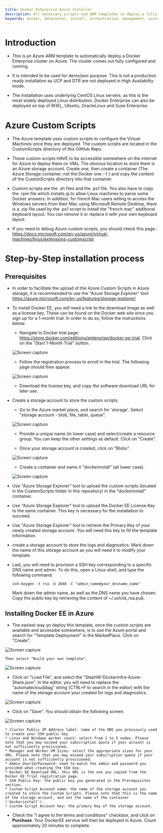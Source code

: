 ```yaml
---
title: Docker Enterprise Azure Installer
description: All necessary scripts and ARM templates to deploy a fully functional Docker Enterprise cluster on Microsoft Azure. The ARM template deploys 1 UCP controller, 1 DTR server, up to 5 linux workers, and up to 5 windows workers. Everything is deployed and configured automatically. The end of the deployment is a fully functional cluster.
keywords: docker, datacenter, install, orchestration, management, azure, swarm, microsoft, windows
---
```

# Introduction

* This is an Azure ARM template to automatically deploy a Docker Enterprise cluster on Azure. The cluster comes out fully configured and running.

* It is intended to be used for demo/poc purpose. This is not a production ready installation as UCP and DTR are not deployed in High Availability mode.

* The installation uses underlying CentOS Linux servers, as this is the most widely deployed Linux distribution. Docker Enterprise can also be deployed on top of RHEL, Ubuntu, OracleLinux and Suse Enterprise.

# Azure Custom Scripts

* The Azure template uses custom scripts to configure the Virtual Machines once they are deployed. The custom scripts are located in the CustomScripts directory of this GitHub Repo.

* These custom scripts HAVE to be accessible somewhere on the internet for Azure to deploy them on VMs. The obvious location to store them is an Azure storage account. Create one, then create a container (The Azure Storage container, not the Docker one :-) ) and copy the content of the CustomScripts directory into that container.

* Custom scripts are the .sh files and the .ps1 file. You also have to copy the .rpm file which installs jq to allow Linux machines to parse some Docker answers. In addition, for french Mac users willing to access the Windows servers from their Mac using Microsoft Remote Desktop, there is a .zip file used by the .ps1 script to install the "french mac" additional keyboard layout. You can remove it or replace it with your own keyboard layout.

* If you need to debug Azure custom scripts, you should check this page : https://docs.microsoft.com/en-us/azure/virtual-machines/linux/extensions-customscript

# Step-by-Step installation process

## Prerequisites
* In order to facilitate the upload of the Azure Custom Scripts in Azure storage, it is recommended to use the "Azure Storage Explorer" tool: https://azure.microsoft.com/en-us/features/storage-explorer/

* To install Docker EE, you will need a link to the download image as well as a license key. These can be found on the Docker web site once you sign up for a 1-month trial. In order to do so, follow the instructions below:

    * Navigate to Docker trial page: https://store.docker.com/editions/enterprise/docker-ee-trial. Click on the "Start 1-Month Trial" button.

    ![Screen capture](images/DockerEE_Start_a_trial.png?raw=true)

    * Follow the registration process to enroll in the trial. The following page should then appear.

    ![Screen capture](images/DockerEE_Download_license_and_url.png?raw=true)

    * Download the license key, and copy the software download URL for later use.

* Create a storage account to store the custom scripts
    * Go to the Azure market place, and search for 'storage'. Select "storage account - blob, file, table, queue".

    ![Screen capture](images/DockerEE_create_storage_account.png?raw=true)

    * Provide a unique name (in lower case) and select/create a resource group. You can keep the other settings as default. Click on "Create".

    * Once your storage account is created, click on "Blobs".

    ![Screen capture](images/DockerEE_create_container.png?raw=true)

    * Create a container and name it "dockerinstall" (all lower case).

    ![Screen capture](images/DockerEE_dockerinstall.png?raw=true)

* Use "Azure Storage Explorer" tool to upload the custom scripts (located in the CustomScripts folder in this repository) in the "dockerinstall" container.

* Use "Azure Storage Explorer" tool to upload the Docker EE License Key to the same container. This key is necessary for the installation to succeed.

* Use "Azure Storage Explorer" tool to retrieve the Primary Key of your newly created storage account. You will need this key to fill the template information.

* create a storage account to store the logs and diagnostics. Mark down the name of this storage account as you will need it to modify your template.

* Last, you will need to provision a SSH key corresponding to a specific DNS name and admin. To do this, open a Linux shell, and type the following command:
    ```
    ssh-keygen -t rsa -b 2048 -C "admin_name@your_dnsname_name"
    ```
    Mark down the admin name, as well as the DNS name you have chosen.
    Copy the public key by retrieving the content of ~/.ssh/id_rsa.pub.

## Installing Docker EE in Azure
* The easiest way yo deploy this template, once the custom scripts are available and accessibe somewhere, is to use the Azure portal and search for "Template Deployment" in the MarketPlace. Click on "Create".

![Screen capture](images/DockerEE_Template_Deployment.png?raw=true)

    Then select "Build your own template".

![Screen capture](images/DockerEE_Build_Template.png?raw=true)

* Click on "Load File", and select the "StephW-DockerInfra-Azure-Share.json". In the editor, you will need to replace the "automateclouddiag" string (CTRL+F to search in the editor) with the name of the storage account your created for logs and diagnostics.

![Screen capture](images/DockerEE_Modify_Template.png?raw=true)

* Click on "Save". You should obtain the following screen.

![Screen capture](images/DockerEE_Customized_Template.png?raw=true)

    * Cluster Public IP Address label: name of the DNS you previously used to create your SSH public key
    * Linux and Windows worker count: select from 1 to 5 nodes. Please note that you may exceed your subscription quota if your account is not sufficiently provisioned.
    * Manager and Worker VM Sizes: select the appropriate sizes for your VMs. Please note that you may exceed your subscription quota if your account is not sufficiently provisioned.
    * Admin UserId/Password: need to match the admin and password you provided when creating the SSH key.
    * Docker EE Download URL: this URL is the one you copied from the Docker EE Trial registration page.
    * SSH Public Key: the public key you generated in the Prerequisites section.
    * Custom Script Account name: the name of the storage account you created to store the Custom Scripts. Please note that this is the name of the storage account, and not the name of the container ('dockerinstall').
    * Custom Script Account Key: the primary key of the storage account.

* Check the "I agree to the terms and conditions" checkbox, and click on __Purchase__. Your DockerEE service will then be deployed in Azure. Count approximately 20 minutes to complete.